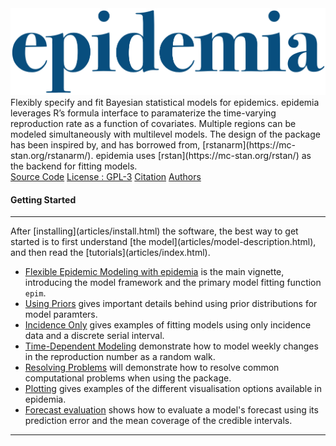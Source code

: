 
<img src="man/figures/logo_big.png" class="mainimg" />

<div class="subtext">
Flexibly specify and fit Bayesian statistical models for epidemics.
epidemia leverages R’s formula interface to paramaterize the time-varying
reproduction rate as a function of covariates. Multiple regions can
be modeled simultaneously with multilevel models. The design of the
package has been inspired by, and has borrowed from,
[rstanarm](https://mc-stan.org/rstanarm/).
epidemia uses [rstan](https://mc-stan.org/rstan/) as the backend for fitting models.
</div>

<div class="row">
  <div class="span12">
    <div class = "btn-toolbar">
      <div class="btn-group btn-group-sm">
        <a class="btn btn-primary" href="https://github.com/ImperialCollegeLondon/epidemia">Source Code</a>
        <a class="btn btn-primary" href="https://www.r-project.org/Licenses/GPL-3">License : GPL-3</a>
        <a class="btn btn-primary" href="authors.html">Citation</a>
        <a class="btn btn-primary" href="authors.html">Authors</a>
      </div>
    </div>
  </div>
</div>



<div class="getting_started">
<h4> Getting Started </h4>
<hr>
After [installing](articles/install.html) the software, the best way to get started is to first understand [the model](articles/model-description.html), and then
read the [tutorials](articles/index.html).

  - [Flexible Epidemic Modeling with
    epidemia](https://imperialcollegelondon.github.io/epidemia/articles/introduction.html) is the main vignette,
    introducing the model framework and the primary model fitting
    function `epim`.
  - [Using Priors](https://imperialcollegelondon.github.io/epidemia/articles/priors.html) gives important details behind
    using prior distributions for model paramters.
  - [Incidence Only](https://imperialcollegelondon.github.io/epidemia/articles/IncidenceOnly.html) gives examples of
    fitting models using only incidence data and a discrete serial
    interval.
  - [Time-Dependent Modeling](https://imperialcollegelondon.github.io/epidemia/articles/TimeDependentR.html) demonstrate
    how to model weekly changes in the reproduction number as a random
    walk.
  - [Resolving Problems](https://imperialcollegelondon.github.io/epidemia/articles/ResolvingProblems.html) will
    demonstrate how to resolve common computational problems when using the package.
  - [Plotting](https://imperialcollegelondon.github.io/epidemia/articles/plotting.html) gives examples of the different visualisation
    options available in epidemia.
  - [Forecast evaluation](https://imperialcollegelondon.github.io/epidemia/articles/foreacst_evaluation.html) shows how to evaluate a
    model's forecast using its prediction error and the mean coverage of the credible
    intervals.
<hr>

</div>



<!-- <div class="row text-center">
  <div class='col-lg-3'>
    <div class="btn-group buttons"><a href="#the_coral"><button type="button" class="btn btn-primary btn-lg">The Coral</button></a></div>
  </div>

  <div class='col-lg-3'>
    <div class="btn-group buttons"><a href="#early_solo"><button type="button" class="btn btn-warning btn-lg"id="target1">Early Solo</button></a></div>
  </div>
  <div class='col-lg-3'>
    <div class="btn-group buttons"><a href="#later_works"><button type="button" class="btn btn-danger btn-lg">Later Works</button></a></div>
  </div>
  <div class='col-lg-3'>
    <div class="btn-group buttons"><a href="#Social_Media"><button type="button" class="btn btn-default btn-lg">Social Media</button></a></div>
  </div>
</div> -->
